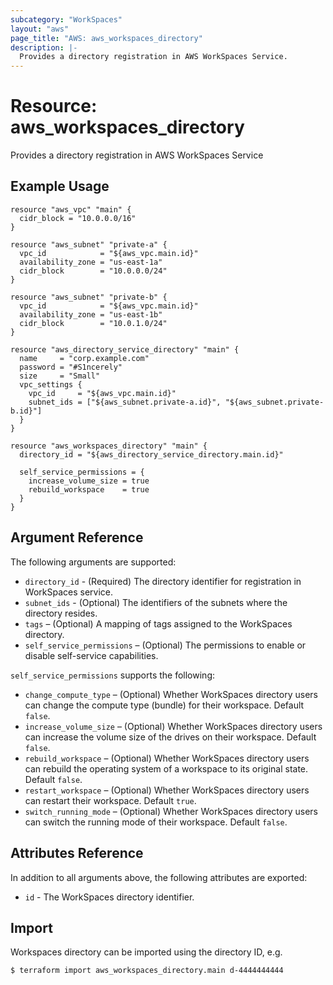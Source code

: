```yaml
---
subcategory: "WorkSpaces"
layout: "aws"
page_title: "AWS: aws_workspaces_directory"
description: |-
  Provides a directory registration in AWS WorkSpaces Service.
---
```


# Resource: aws_workspaces_directory

Provides a directory registration in AWS WorkSpaces Service

## Example Usage

```hcl
resource "aws_vpc" "main" {
  cidr_block = "10.0.0.0/16"
}

resource "aws_subnet" "private-a" {
  vpc_id            = "${aws_vpc.main.id}"
  availability_zone = "us-east-1a"
  cidr_block        = "10.0.0.0/24"
}

resource "aws_subnet" "private-b" {
  vpc_id            = "${aws_vpc.main.id}"
  availability_zone = "us-east-1b"
  cidr_block        = "10.0.1.0/24"
}

resource "aws_directory_service_directory" "main" {
  name     = "corp.example.com"
  password = "#S1ncerely"
  size     = "Small"
  vpc_settings {
    vpc_id     = "${aws_vpc.main.id}"
    subnet_ids = ["${aws_subnet.private-a.id}", "${aws_subnet.private-b.id}"]
  }
}

resource "aws_workspaces_directory" "main" {
  directory_id = "${aws_directory_service_directory.main.id}"

  self_service_permissions = {
    increase_volume_size = true
    rebuild_workspace    = true
  }
}
```

## Argument Reference

The following arguments are supported:

* `directory_id` - (Required) The directory identifier for registration in WorkSpaces service.
* `subnet_ids` - (Optional) The identifiers of the subnets where the directory resides.
* `tags` – (Optional) A mapping of tags assigned to the WorkSpaces directory.
* `self_service_permissions` – (Optional) The permissions to enable or disable self-service capabilities.

`self_service_permissions` supports the following:

* `change_compute_type` – (Optional) Whether WorkSpaces directory users can change the compute type (bundle) for their workspace. Default `false`.
* `increase_volume_size` – (Optional) Whether WorkSpaces directory users can increase the volume size of the drives on their workspace. Default `false`.
* `rebuild_workspace` – (Optional) Whether WorkSpaces directory users can rebuild the operating system of a workspace to its original state. Default `false`.
* `restart_workspace` – (Optional) Whether WorkSpaces directory users can restart their workspace. Default `true`.
* `switch_running_mode` – (Optional) Whether WorkSpaces directory users can switch the running mode of their workspace. Default `false`.

## Attributes Reference

In addition to all arguments above, the following attributes are exported:

* `id` - The WorkSpaces directory identifier.

## Import

Workspaces directory can be imported using the directory ID, e.g.

```
$ terraform import aws_workspaces_directory.main d-4444444444
```
